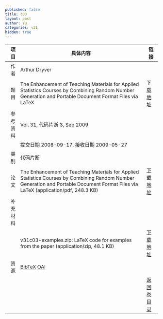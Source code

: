 ```yaml
---
published: false
title: c03
layout: post
author: Yu
categories: v31
hidden: true
---
```


| 项目 | 具体内容 | 链接 |
|---:|---|---|
| 作者 | Arthur Dryver| |
| 题目 |The Enhancement of Teaching Materials for Applied Statistics Courses by Combining Random Number Generation and Portable Document Format Files via LaTeX | [下载地址](http://www.jstatsoft.org/v31/c03/paper) |
| 参考资料 |Vol. 31, 代码片断 3, Sep 2009 | |
| | 提交日期 2008-09-17, 接收日期 2009-05-27| | 
| 类别 | 代码片断| |
| 论文 | The Enhancement of Teaching Materials for Applied Statistics Courses by Combining Random Number Generation and Portable Document Format Files via LaTeX  (application/pdf, 248.3 KB)| [下载地址](http://www.jstatsoft.org/v31/c03/paper) |
| 补充材料 | | |
| |v31c03-examples.zip: LaTeX code for examples from the paper  (application/zip, 48.1 KB)|  [下载地址](http://www.jstatsoft.org/v31/c03/supp/1) |
| 资源 | [BibTeX](http://www.jstatsoft.org/v31/c03/bibtex) [OAI](http://www.jstatsoft.org/oai?verb=GetRecord&identifier=oai.jstatsoft/v31/c03&prefix=oai_dc)| |
| |  | [返回卷目录]({{site.baseurl}}/volume/v31.html) |